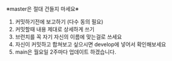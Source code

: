 
※master은 절대 건들지 마세요※

1. 커밋하기전에 보고하기 (다수 동의 필요)
2. 커밋할때 내용 제대로 상세하게 쓰기
3. 브런치를 꼭 자기 자신의 이름에 맞는걸로 쓰세요
4. 자신이 커밋하고 합쳐보고 싶으시면 develop에 넣어서 확인해보세요
5. main은 월요일 2주마다 업데이트 하겠습니다.
